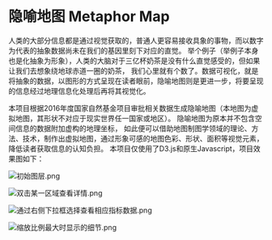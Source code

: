 # 隐喻地图 Metaphor Map
人类的大部分信息都是通过视觉获取的，普通人更容易接收具象的事物，而以数字为代表的抽象数据尚未在我们的基因里刻下对应的直觉。
举个例子（举例子本身也是化抽象为形象），人类的大脑对于三亿杯奶茶是没有什么直觉感受的，但如果让我们去想象绕地球赤道一圈的奶茶，
我们心里就有个数了。数据可视化，就是将抽象的数据，以图形的方式呈现在读者眼前，隐喻地图则是更进一步，将要呈现的信息经过地理信息化处理后再将其视觉化。

本项目根据2016年度国家自然基金项目审批相关数据生成隐喻地图（本地图为虚拟地图，其形状不对应于现实世界任一国家或地区）。
隐喻地图为原本并不包含空间信息的数据附加虚构的地理坐标，
如此便可以借助地图制图学领域的理论、方法、技术，制作出虚拟地图，通过形象可感的地图色彩、形状、面积等视觉元素，降低读者获取信息的认知负担。
本项目仅使用了D3.js和原生Javascript，项目效果图如下：

![初始图层.png](https://upload-images.jianshu.io/upload_images/16121135-f8e7e8da8dccedd8.png?imageMogr2/auto-orient/strip%7CimageView2/2/w/1240)

![双击某一区域查看详情.png](https://upload-images.jianshu.io/upload_images/16121135-c110ffb27e72400b.png?imageMogr2/auto-orient/strip%7CimageView2/2/w/1240)

![通过右侧下拉框选择查看相应指标数据.png](https://upload-images.jianshu.io/upload_images/16121135-c0fd97b4b7376600.png?imageMogr2/auto-orient/strip%7CimageView2/2/w/1240)

![缩放比例最大时显示的细节.png](https://upload-images.jianshu.io/upload_images/16121135-515b1b2b624fa4ee.png?imageMogr2/auto-orient/strip%7CimageView2/2/w/1240)
